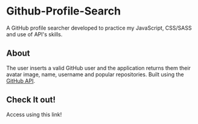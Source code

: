 # Github-Profile-Search
A GitHub profile searcher developed to practice my JavaScript, CSS/SASS and use of API's skills.

## About
The user inserts a valid GitHub user and the application returns them their avatar image, name, username and popular repositories.
Built using the [GitHub API](https://api.github.com/).

## Check It out!

Access using this link!

